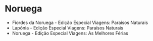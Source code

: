 # Noruega

* Fiordes da Noruega - Edição Especial Viagens: Paraísos Naturais
* Lapónia - Edição Especial Viagens: Paraísos Naturais
* Noruega - Edição Especial Viagens: As Melhores Férias